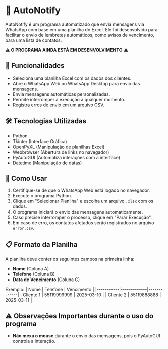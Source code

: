 # 🤖 AutoNotify

AutoNotify é um programa automatizado que envia mensagens via WhatsApp com base em uma planilha do Excel. Ele foi desenvolvido para facilitar o envio de lembretes automáticos, como avisos de vencimento, para uma lista de contatos.

**⚠️ O PROGRAMA AINDA ESTÁ EM DESENVOLVIMENTO** ⚠️

## 📌 Funcionalidades
- Seleciona uma planilha Excel com os dados dos clientes.
- Abre o WhatsApp Web ou WhatsApp Desktop para envio das mensagens.
- Envia mensagens automáticas personalizadas.
- Permite interromper a execução a qualquer momento.
- Registra erros de envio em um arquivo CSV.

## 🛠 Tecnologias Utilizadas
- Python
- Tkinter (Interface Gráfica)
- OpenPyXL (Manipulação de planilhas Excel)
- Webbrowser (Abertura de links no navegador)
- PyAutoGUI (Automatiza interações com a interface)
- Datetime (Manipulação de datas)

## 🚀 Como Usar
1. Certifique-se de que o WhatsApp Web está logado no navegador.
2. Execute o programa Python.
3. Clique em "Selecionar Planilha" e escolha um arquivo `.xlsx` com os dados.
4. O programa iniciará o envio das mensagens automaticamente.
5. Caso precise interromper o processo, clique em "Parar Execução".
6. Em caso de erro, os contatos afetados serão registrados no arquivo `error.csv`.

## 📋 Formato da Planilha
A planilha deve conter os seguintes campos na primeira linha:
- **Nome** (Coluna A)
- **Telefone** (Coluna B)
- **Data de Vencimento** (Coluna C)

Exemplo:
| Nome      | Telefone     | Vencimento  |
|-----------|-------------|-------------|
| Cliente 1 | 55119999999 | 2025-03-10  |
| Cliente 2 | 55119888888 | 2025-03-11  |

## ⚠️ Observações Importantes durante o uso do programa
- **Não mexa o mouse** durante o envio das mensagens, pois o PyAutoGUI controla a interação.
